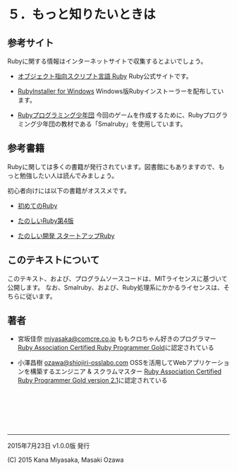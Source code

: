 # ５．もっと知りたいときは

## 参考サイト
Rubyに関する情報はインターネットサイトで収集するとよいでしょう。

* [オブジェクト指向スクリプト言語 Ruby](https://www.ruby-lang.org/ja/)
  Ruby公式サイトです。

* [RubyInstaller for Windows](http://rubyinstaller.org/)
  Windows版Rubyインストーラーを配布しています。

* [Rubyプログラミング少年団](http://smalruby.jp/)
  今回のゲームを作成するために、Rubyプログラミング少年団の教材である「Smalruby」を使用しています。


## 参考書籍
Rubyに関しては多くの書籍が発行されています。図書館にもありますので、もっと勉強したい人は読んでみましょう。

初心者向けには以下の書籍がオススメです。

* [初めてのRuby](http://amzn.to/167adwY)

* [たのしいRuby第4版 ](http://amzn.to/1MnOjga)

* [たのしい開発 スタートアップRuby](http://amzn.to/1GBuf1K)


## このテキストについて
このテキスト、および、プログラムソースコードは、MITライセンスに基づいて公開します。
なお、Smalruby、および、Ruby処理系にかかるライセンスは、そちらに従います。


## 著者

* 宮坂佳奈
  <miyasaka@comcre.co.jp>
  ももクロちゃん好きのプログラマー  
  [Ruby Association Certified Ruby Programmer Gold](http://www.ruby.or.jp/ja/certification/examination/)に認定されている

* 小澤昌樹
  <ozawa@shiojiri-osslabo.com>
  OSSを活用してWebアプリケーションを構築するエンジニア & スクラムマスター
  [Ruby Association Certified Ruby Programmer Gold version 2.1](http://www.ruby.or.jp/ja/certification/examination/)に認定されている
  
<br /><br /><br /><br /><br />

---

2015年7月23日 v1.0.0版 発行

(C) 2015 Kana Miyasaka, Masaki Ozawa